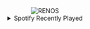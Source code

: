 <div align="center">
<picture>
    <source media="(prefers-color-scheme: dark)" srcset="https://i.ibb.co/KjH76w2C/output-gif.gif">
    <source media="(prefers-color-scheme: light)" srcset="https://i.ibb.co/KjH76w2C/output-gif.gif">
    <img alt="RENOS" src="https://i.ibb.co/KjH76w2C/output-gif.gif">
</picture>
<details>
<summary>Spotify Recently Played</summary>
<img src="https://spotify-recently-played-readme.vercel.app/api?user=31d6d6zerc5ct6kck32na2ozsqf4&unique=1&width=400" alt="Spotify" />
</details>
</div>

<!-- Image deletion URL: https://ibb.co/mC7tJ89Q/4a126fe3cece75b5dd63d67f4a1cc41a -->